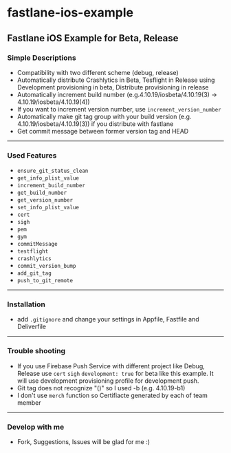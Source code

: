 # fastlane-ios-example
## Fastlane iOS Example for Beta, Release

### Simple Descriptions
* Compatibility with two different scheme (debug, release)
* Automatically distribute Crashlytics in Beta, Tesflight in Release using Development provisioning in beta, Distribute provisioning in release
* Automatically increment build number (e.g.4.10.19/iosbeta/4.10.19(3) -> 4.10.19/iosbeta/4.10.19(4))
* If you want to increment version number, use `increment_version_number`
* Automatically make git tag group with your build version (e.g. 4.10.19/iosbeta/4.10.19(3)) if you distribute with fastlane
* Get commit message between former version tag and HEAD

---
### Used Features
* `ensure_git_status_clean`
* `get_info_plist_value`
* `increment_build_number`
* `get_build_number`
* `get_version_number`
* `set_info_plist_value`
* `cert`
* `sigh`
* `pem`
* `gym`
* `commitMessage`
* `testflight`
* `crashlytics`
* `commit_version_bump`
* `add_git_tag`
* `push_to_git_remote`

---
### Installation
* add `.gitignore` and change your settings in Appfile, Fastfile and Deliverfile

---
### Trouble shooting
* If you use Firebase Push Service with different project like Debug, Release use `cert` `sigh` `development: true` for beta like this example. It will use development provisioning profile for development push.
* Git tag does not recognize "()" so I used -b (e.g. 4.10.19-b1)
* I don't use `merch` function so Certifiacte generated by each of team member

---
### Develop with me
* Fork, Suggestions, Issues will be glad for me :)
